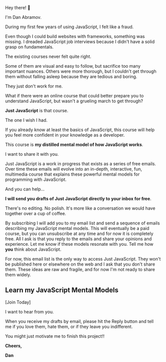 Hey there! 👋

I'm Dan Abramov.

During my first few years of using JavaScript, I felt like a fraud.

Even though I could build websites with frameworks, something was missing. I dreaded JavaScript job interviews because I didn't have a solid grasp on fundamentals.

The existing courses never felt quite right.

Some of them are visual and easy to follow, but sacrifice too many important nuances. Others were more thorough, but I couldn't get through them without falling asleep because they are tedious and boring.

They just don't work for me.

What if there were an online course that could better prepare you to understand JavaScript, but wasn't a grueling march to get through?

**Just JavaScript** is that course.

The one I wish I had.

If you already know at least the basics of JavaScript, this course will help you feel more confident in your knowledge as a developer.

This course is **my distilled mental model of how JavaScript works**.

I want to share it with you.

Just JavaScript is a work in progress that exists as a series of free emails. 
Over time these emails will evolve into an in-depth, interactive, fun, multimedia course that explains these powerful mental models for programming with JavaScript.

And you can help...

**I will send you drafts of __Just JavaScript__ directly to your inbox for free**. 

There's no editing. No polish. It's more like a conversation we would have together over a cup of coffee.

By subscribing I will add you to my email list and send a sequence of emails describing my JavaScript mental models. This will eventually be a paid course, but you can unsubscribe at any time and for now it is completely free.
All I ask is that you reply to the emails and share your opinions and experience. Let me know if these models resonate with you. Tell me how **you** think about JavaScript.

For now, this email list is the only way to access Just JavaScript. They won't be published here or elsewhere on the web and I ask that you don't share them.
These ideas are raw and fragile, and for now I'm not ready to share them widely.

## Learn my JavaScript Mental Models

[Join Today]

I want to hear from you.

When you receive my drafts by email, please hit the Reply button and tell me if you love them, hate them, or if they leave you indifferent.

You might just motivate me to finish this project!!

__Cheers,__

__Dan__
